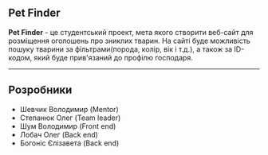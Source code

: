 <h2>Pet Finder</h2>
<p><b>Pet Finder</b> - це студентський проект, мета якого створити веб-сайт для розміщення оголошень про зниклих тварин. На сайті буде можливість пошуку тварини за фільтрами(порода, колір, вік і т.д.), а також за ID-кодом, який буде прив'язаний до профілю господаря.</b></p>
<hr>
<h2>Розробники</h2>
<ul>
  <li>Шевчик Володимир (Mentor)</li>
  <li>Степанюк Олег (Team leader)</li>
  <li>Шум Володимир (Front end)</li>
  <li>Лобач Олег (Back end)</li>
  <li>Богоніс Єлізавета (Back end)</li>
</ul>
